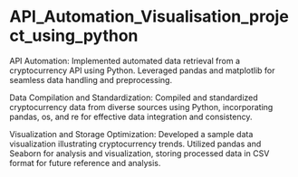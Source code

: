 # API_Automation_Visualisation_project_using_python

API Automation: Implemented automated data retrieval from a cryptocurrency API using Python. Leveraged pandas and matplotlib for seamless data handling and preprocessing. 

Data Compilation and Standardization: Compiled and standardized cryptocurrency data from diverse sources using Python, incorporating pandas, os, and re for effective data integration and consistency. 

Visualization and Storage Optimization: Developed a sample data visualization illustrating cryptocurrency trends. Utilized pandas and Seaborn for analysis and visualization, storing processed data in CSV format for future reference and analysis. 
